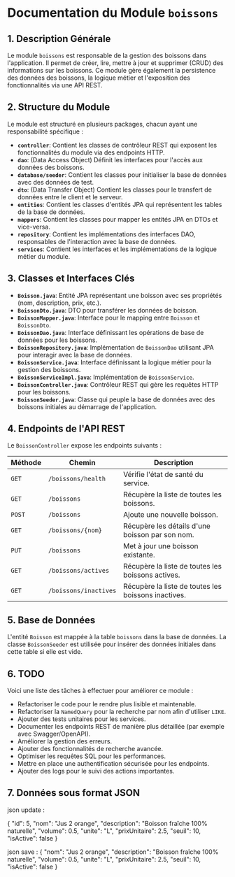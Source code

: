 # Documentation du Module `boissons`

## 1. Description Générale

Le module `boissons` est responsable de la gestion des boissons dans l'application. Il permet de créer, lire, mettre à jour et supprimer (CRUD) des informations sur les boissons. Ce module gère également la persistence des données des boissons, la logique métier et l'exposition des fonctionnalités via une API REST.

## 2. Structure du Module

Le module est structuré en plusieurs packages, chacun ayant une responsabilité spécifique :

-   **`controller`**: Contient les classes de contrôleur REST qui exposent les fonctionnalités du module via des endpoints HTTP.
-   **`dao`**: (Data Access Object) Définit les interfaces pour l'accès aux données des boissons.
-   **`database/seeder`**: Contient les classes pour initialiser la base de données avec des données de test.
-   **`dto`**: (Data Transfer Object) Contient les classes pour le transfert de données entre le client et le serveur.
-   **`entities`**: Contient les classes d'entités JPA qui représentent les tables de la base de données.
-   **`mappers`**: Contient les classes pour mapper les entités JPA en DTOs et vice-versa.
-   **`repository`**: Contient les implémentations des interfaces DAO, responsables de l'interaction avec la base de données.
-   **`services`**: Contient les interfaces et les implémentations de la logique métier du module.

## 3. Classes et Interfaces Clés

-   **`Boisson.java`**: Entité JPA représentant une boisson avec ses propriétés (nom, description, prix, etc.).
-   **`BoissonDto.java`**: DTO pour transférer les données de boisson.
-   **`BoissonMapper.java`**: Interface pour le mapping entre `Boisson` et `BoissonDto`.
-   **`BoissonDao.java`**: Interface définissant les opérations de base de données pour les boissons.
-   **`BoissonRepository.java`**: Implémentation de `BoissonDao` utilisant JPA pour interagir avec la base de données.
-   **`BoissonService.java`**: Interface définissant la logique métier pour la gestion des boissons.
-   **`BoissonServiceImpl.java`**: Implémentation de `BoissonService`.
-   **`BoissonController.java`**: Contrôleur REST qui gère les requêtes HTTP pour les boissons.
-   **`BoissonSeeder.java`**: Classe qui peuple la base de données avec des boissons initiales au démarrage de l'application.

## 4. Endpoints de l'API REST

Le `BoissonController` expose les endpoints suivants :

| Méthode | Chemin | Description |
| --- | --- | --- |
| `GET` | `/boissons/health` | Vérifie l'état de santé du service. |
| `GET` | `/boissons` | Récupère la liste de toutes les boissons. |
| `POST` | `/boissons` | Ajoute une nouvelle boisson. |
| `GET` | `/boissons/{nom}` | Récupère les détails d'une boisson par son nom. |
| `PUT` | `/boissons` | Met à jour une boisson existante. |
| `GET` | `/boissons/actives` | Récupère la liste de toutes les boissons actives. |
| `GET` | `/boissons/inactives` | Récupère la liste de toutes les boissons inactives. |

## 5. Base de Données

L'entité `Boisson` est mappée à la table `boissons` dans la base de données. La classe `BoissonSeeder` est utilisée pour insérer des données initiales dans cette table si elle est vide.

## 6. TODO

Voici une liste des tâches à effectuer pour améliorer ce module :

-   Refactoriser le code pour le rendre plus lisible et maintenable.
-   Refactoriser la `NamedQuery` pour la recherche par nom afin d'utiliser `LIKE`.
-   Ajouter des tests unitaires pour les services.
-   Documenter les endpoints REST de manière plus détaillée (par exemple avec Swagger/OpenAPI).
-   Améliorer la gestion des erreurs.
-   Ajouter des fonctionnalités de recherche avancée.
-   Optimiser les requêtes SQL pour les performances.
-   Mettre en place une authentification sécurisée pour les endpoints.
-   Ajouter des logs pour le suivi des actions importantes.

## 7. Données sous format JSON
json update  :

{
"id": 5,
"nom": "Jus 2 orange",
"description": "Boisson fraîche 100% naturelle",
"volume": 0.5,
"unite": "L",
"prixUnitaire": 2.5,
"seuil": 10,
"isActive": false
}

json save :
{
"nom": "Jus 2 orange",
"description": "Boisson fraîche 100% naturelle",
"volume": 0.5,
"unite": "L",
"prixUnitaire": 2.5,
"seuil": 10,
"isActive": false
}
